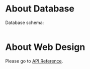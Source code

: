 # About Database

Database schema:

```mariadb

```

# About Web Design

Please go to [API Reference](reference.html).

